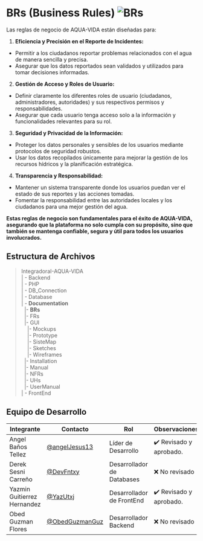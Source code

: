 # BRs (Business Rules) ![BRs](https://img.shields.io/badge/Microsoft_Word-2B579A?style=for-the-badge&logo=microsoft-word&logoColor=white)


Las reglas de negocio de AQUA-VIDA están diseñadas para:

1. **Eficiencia y Precisión en el Reporte de Incidentes:**

 - Permitir a los ciudadanos reportar problemas relacionados con el agua de manera sencilla y precisa.
 - Asegurar que los datos reportados sean validados y utilizados para tomar decisiones informadas.
   
2. **Gestión de Acceso y Roles de Usuario:**

- Definir claramente los diferentes roles de usuario (ciudadanos, administradores, autoridades) y sus respectivos permisos y responsabilidades.
- Asegurar que cada usuario tenga acceso solo a la información y funcionalidades relevantes para su rol.

3. **Seguridad y Privacidad de la Información:**

- Proteger los datos personales y sensibles de los usuarios mediante protocolos de seguridad robustos.
- Usar los datos recopilados únicamente para mejorar la gestión de los recursos hídricos y la planificación estratégica.

4. **Transparencia y Responsabilidad:**

- Mantener un sistema transparente donde los usuarios puedan ver el estado de sus reportes y las acciones tomadas.
- Fomentar la responsabilidad entre las autoridades locales y los ciudadanos para una mejor gestión del agua.

**Estas reglas de negocio son fundamentales para el éxito de AQUA-VIDA, asegurando que la plataforma no solo cumpla con su propósito, sino que también se mantenga confiable, segura y útil para todos los usuarios involucrados.**
## Estructura de Archivos

>IntegradoraI-AQUA-VIDA<br>
>| - Backend <br>
>| - PHP<br>
>| - DB_Connection<br>
>| - Database<br>
>| - **Documentation**<br>
> &nbsp;&nbsp;|- **BRs**<br>
> &nbsp;&nbsp;|- FRs<br>
> &nbsp;&nbsp;|- GUI<br>
> &nbsp;&nbsp;&nbsp;&nbsp;|- Mockups<br>
> &nbsp;&nbsp;&nbsp;&nbsp;|- Prototype<br>
> &nbsp;&nbsp;&nbsp;&nbsp;|- SisteMap<br>
> &nbsp;&nbsp;&nbsp;&nbsp;|- Sketches<br>
> &nbsp;&nbsp;&nbsp;&nbsp;|- Wireframes<br>
> &nbsp;&nbsp;|- Installation<br>
> &nbsp;&nbsp;|- Manual<br>
> &nbsp;&nbsp;|- NFRs<br>
> &nbsp;&nbsp;|- UHs<br>
> &nbsp;&nbsp;|- UserManual<br>
>| - FrontEnd <br>


## Equipo de Desarrollo

|Integrante|Contacto|Rol|Observaciones|
|------------|--------|---|---|
|Angel Baños Tellez|[@angelJesus13](https://github.com/angelJesus13)|Líder de Desarrollo|✔️ Revisado y aprobado.|
|Derek Sesni Carreño|[@DevFntxy](https://github.com/DevFntxy)|Desarrollador de Databases|❌ No revisado|
|Yazmin Guitierrez Hernandez|[@YazUtxj](https://github.com/YazUtxj)|Desarrollador de FrontEnd| ✔️ Revisado y aprobado.|
|Obed Guzman Flores|[@ObedGuzmanGuz](https://github.com/ObedGuzmanGuz)|Desarrollador Backend|❌ No revisado|
